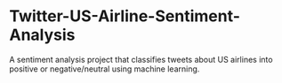 # Twitter-US-Airline-Sentiment-Analysis
A sentiment analysis project that classifies tweets about US airlines into positive or negative/neutral using machine learning.
